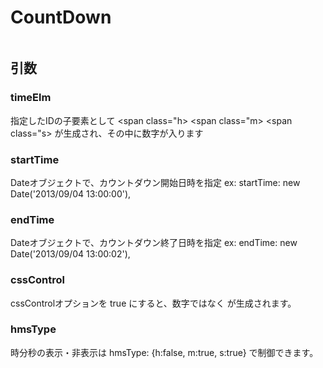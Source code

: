 CountDown
=========
```
```


## 引数

### timeElm
指定したIDの子要素として
<span class="h></span>
<span class="m></span>
<span class="s></span>
が生成され、その中に数字が入ります



### startTime
Dateオブジェクトで、カウントダウン開始日時を指定
ex: startTime: new Date('2013/09/04 13:00:00'),

### endTime
Dateオブジェクトで、カウントダウン終了日時を指定
ex: endTime: new Date('2013/09/04 13:00:02'),

### cssControl

cssControlオプションを true にすると、数字ではなく
<span class="num" title="{0-9}"></span>
<span class="num" title="{0-9}"></span>
が生成されます。


### hmsType

時分秒の表示・非表示は
hmsType: {h:false, m:true, s:true}
で制御できます。
